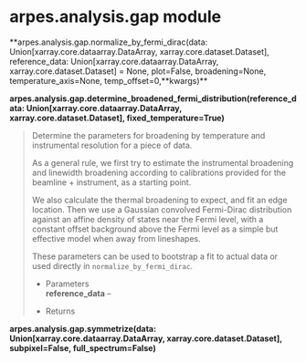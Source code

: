 # arpes.analysis.gap module

**arpes.analysis.gap.normalize\_by\_fermi\_dirac(data:
Union\[xarray.core.dataarray.DataArray, xarray.core.dataset.Dataset\],
reference\_data: Union\[xarray.core.dataarray.DataArray,
xarray.core.dataset.Dataset\] = None, plot=False, broadening=None,
temperature\_axis=None,
temp\_offset=0,**kwargs)\*\*

**arpes.analysis.gap.determine\_broadened\_fermi\_distribution(reference\_data:
Union\[xarray.core.dataarray.DataArray, xarray.core.dataset.Dataset\],
fixed\_temperature=True)**

> Determine the parameters for broadening by temperature and
> instrumental resolution for a piece of data.
> 
> As a general rule, we first try to estimate the instrumental
> broadening and linewidth broadening according to calibrations provided
> for the beamline + instrument, as a starting point.
> 
> We also calculate the thermal broadening to expect, and fit an edge
> location. Then we use a Gaussian convolved Fermi-Dirac distribution
> against an affine density of states near the Fermi level, with a
> constant offset background above the Fermi level as a simple but
> effective model when away from lineshapes.
> 
> These parameters can be used to bootstrap a fit to actual data or used
> directly in `normalize_by_fermi_dirac`.
> 
>   - Parameters  
>     **reference\_data** –
> 
>   - Returns

**arpes.analysis.gap.symmetrize(data:
Union\[xarray.core.dataarray.DataArray, xarray.core.dataset.Dataset\],
subpixel=False, full\_spectrum=False)**
